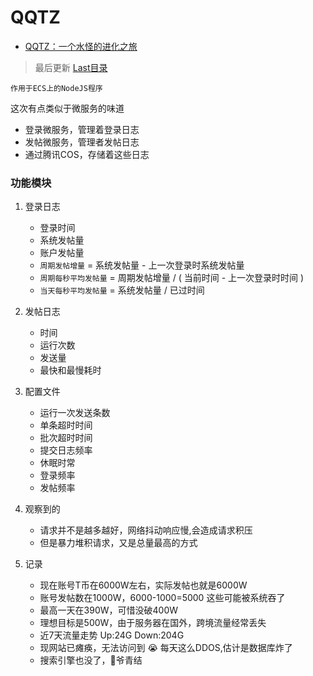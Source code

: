 # QQTZ

- [QQTZ：一个水怪的进化之旅](http://hz-cool.minihenshang.cn/views/creations/qqtz/2100802.html#%E5%8A%9F%E8%83%BD%E6%A8%A1%E5%9D%97)

> 最后更新
[Last目录](./last)

`作用于ECS上的NodeJS程序`


这次有点类似于微服务的味道

- 登录微服务，管理着登录日志
- 发帖微服务，管理者发帖日志
- 通过腾讯COS，存储着这些日志

### **功能模块**

1. 登录日志
    - 登录时间
    - 系统发帖量
    - 账户发帖量
    - `周期发帖增量` = 系统发帖量 - 上一次登录时系统发帖量
    - `周期每秒平均发帖量` = 周期发帖增量 / ( 当前时间 - 上一次登录时时间 )
    - `当天每秒平均发帖量` =  系统发帖量 / 已过时间
  
2. 发帖日志
    - 时间
    - 运行次数
    - 发送量
    - 最快和最慢耗时

3. 配置文件
    - 运行一次发送条数
    - 单条超时时间
    - 批次超时时间
    - 提交日志频率
    - 休眠时常
    - 登录频率
    - 发帖频率
   
4. 观察到的
    - 请求并不是越多越好，网络抖动响应慢,会造成请求积压
    - 但是暴力堆积请求，又是总量最高的方式

5. 记录
    - 现在账号T币在6000W左右，实际发帖也就是6000W
    - 账号发帖数在1000W，6000-1000=5000 这些可能被系统吞了
    - 最高一天在390W，可惜没破400W
    - 理想目标是500W，由于服务器在国外，跨境流量经常丢失
    - 近7天流量走势 Up:24G Down:204G
    - 现网站已瘫痪，无法访问到 😭 每天这么DDOS,估计是数据库炸了
    - 搜索引擎也没了，👴爷青结
